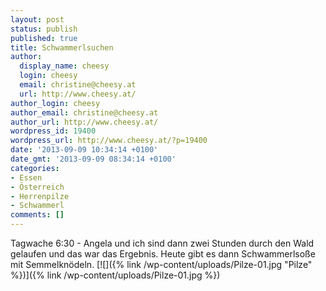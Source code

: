 ```yaml
---
layout: post
status: publish
published: true
title: Schwammerlsuchen
author:
  display_name: cheesy
  login: cheesy
  email: christine@cheesy.at
  url: http://www.cheesy.at/
author_login: cheesy
author_email: christine@cheesy.at
author_url: http://www.cheesy.at/
wordpress_id: 19400
wordpress_url: http://www.cheesy.at/?p=19400
date: '2013-09-09 10:34:14 +0100'
date_gmt: '2013-09-09 08:34:14 +0100'
categories:
- Essen
- Österreich
- Herrenpilze
- Schwammerl
comments: []
---
```

Tagwache 6:30 - Angela und ich sind dann zwei Stunden durch den Wald gelaufen und das war das Ergebnis. Heute gibt es dann Schwammerlsoße mit Semmelknödeln.
[![]({% link /wp-content/uploads/Pilze-01.jpg "Pilze" %})]({% link /wp-content/uploads/Pilze-01.jpg %})
